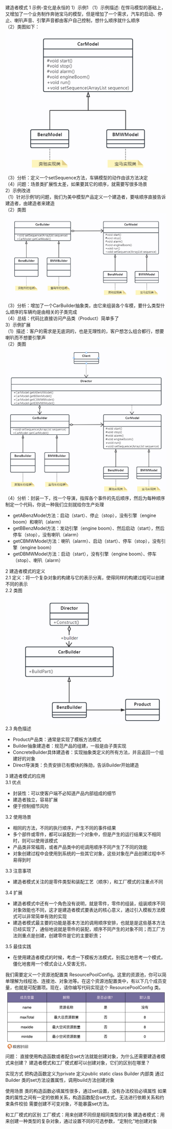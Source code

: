 建造者模式
1 示例-变化是永恒的
1）示例1
（1）示例描述: 在悍马模型的基础上，又增加了一个业务制作奔驰宝马的模型，但是增加了一个需求，汽车的启动、停止、喇叭声音、引擎声音都由客户自己控制，想什么顺序就什么顺序  
（2）类图如下：
![img_1.png](img_1.png)
（3）分析：定义一个setSequence方法，车辆模型的动作由该方法决定  
（4）问题：场景类扩展性太差，如果要其它的顺序，就需要写很多场景  
2）示例改进  
（1）针对示例1的问题，我们为美中模型产品定义一个建造者，要啥顺序直接告诉建造者，由建造者来建造  
（2）类图
![img_2.png](img_2.png)
（3）分析：增加了一个CarBuilder抽象类，由它来组装各个车模，要什么类型什么顺序的车辆均是由相关的子类完成  
（4）总结：代码比直接访问产品类（Product）简单多了  
3）示例扩展  
（1）描述：客户的需求是无底洞的，也是无理性的，客户想怎么组合都行，想要喇叭而不想要引擎声  
（2）类图  
![img_5.png](img_5.png)
（4）分析：封装一下，找一个导演，指挥各个事件的先后顺序，然后为每种顺序制定一个代码，你说一种我们立刻就给你生产处理
* getABenzModel方法：启动（start）、停止（stop），没有引擎（engine boom）和喇叭（alarm）
* getBBenzModel方法：发动引擎（engine boom）、然后启动（start），然后停车（stop），没有喇叭（alarm）
* getCBMWModel方法：喇叭（alarm）、启动（start）、停车（stop），没有引擎（engine boom）
* getDBMWModel方法：启动（start），没有引擎（engine boom）、停车（stop）、喇叭（alarm）

2 建造者模式的定义  
2.1 定义：将一个复杂对象的构建与它的表示分离，使得同样的构建过程可以创建不同的表示  
2.2 类图  
![img_6.png](img_6.png)
2.3 角色描述  
* Product产品类：通常是实现了模板方法模式  
* Builder抽象建造者：规范产品的组建，一般是由子类实现  
* ConcreteBuilder具体建造者：实现抽象类定义的所有方法，并且返回一个组建好的对象
* Direct导演类：负责安排已有模块的殊勋，告诉Builder开始建造

3 建造者模式的应用  
3.1 优点
* 封装性：可以使客户端不必知道产品内部组成的细节
* 建造者独立，容易扩展
* 便于控制细节风险

3.2 使用场景
* 相同的方法，不同的执行顺序，产生不同的事件结果
* 多个部件或零件，都可以装配到一个对象中，但是产生的运行结果又不相同时，则可以使用该模式
* 产品类非常福周，或者产品类中的呃调用顺序不同产生了不同的效能
* 对象创建过程中会使用到系统的一些其它对象，这些对象在产品创建过程中不易得到时

3.3 注意事项
* 建造者模式关注的是零件类型和装配工艺（顺序），和工厂模式的注重点不同

3.4 扩展
* 建造者模式中还有一个角色没有说明，就是零件，零件的组装，组装顺序不同对象效能也不同，这才是建造者模式要表达的核心意义，通过引入模板方法模式可以非常简单有效的实现
* 建造者模式最主要的功能是基本方法的调用顺序安排，也就是是这些基本方法已经实现了，通俗地说就是零件的装配，顺序不同产生的对象不同；而工厂方法则重点是创建，创建零件是它的主要职责；

3.5 最佳实践
* 在使用建造者模式的时候，考虑一下模板方法模式，别孤立地思考一个模式，僵化地套用一个模式会让人受害无穷。


我们需要定义一个资源池配置类 ResourcePoolConfig。这里的资源池，你可以简单理解为线程池、连接池、对象池等。在这个资源池配置类中，有以下几个成员变量，也就是可配置项。现在，请你编写代码实现这个 ResourcePoolConfig 类。
![img.png](img.png)
问题：
直接使用构造函数或者配合set方法就能创建对象，为什么还需要建造者模式来创建？
建造者模式和工厂模式都可以创建对象，它们的区别在哪里？

实现方式
把构造函数定义为private
定义public static class Builder 内部类
通过Builder 类的set方法设置属性，调用build方法创建对象

使用场景
类的构造函数必填属性很多，通过set设置，没有办法校验必填属性
如果类的属性之间有一定的依赖关系，构造函数配合set方式，无法进行依赖关系和约束条件校验
需要创建不可变对象，不能暴露set方法。

和工厂模式的区别
工厂模式：用来创建不同但是相同类型的对象
建造者模式：用来创建一种类型的复杂对象，通过设置不同的可选参数，“定制化”地创建对象

